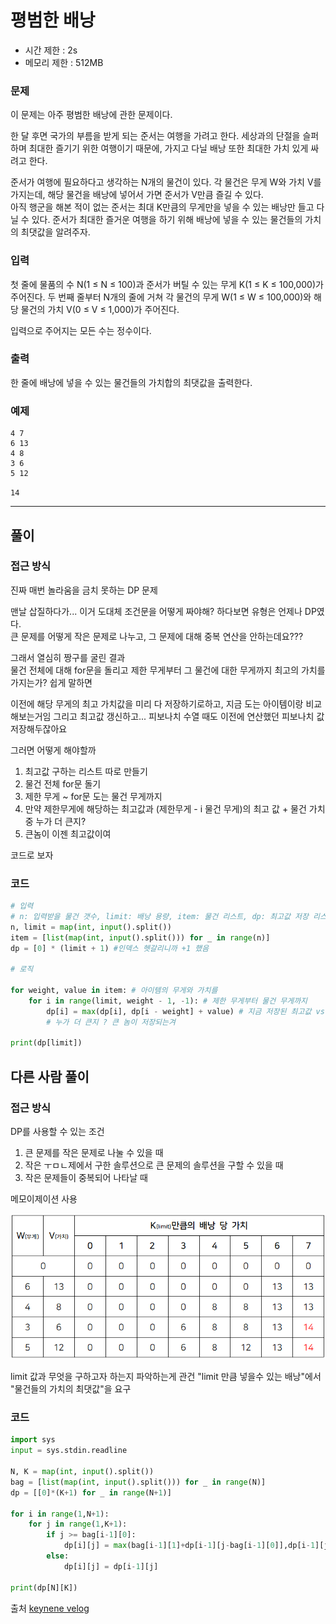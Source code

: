 # 평범한 배낭

- 시간 제한 : 2s
- 메모리 제한 : 512MB

### 문제

이 문제는 아주 평범한 배낭에 관한 문제이다.

한 달 후면 국가의 부름을 받게 되는 준서는 여행을 가려고 한다. 세상과의 단절을 슬퍼하며 최대한 즐기기 위한 여행이기 때문에, 가지고 다닐 배낭 또한 최대한 가치 있게 싸려고 한다.

준서가 여행에 필요하다고 생각하는 N개의 물건이 있다. 각 물건은 무게 W와 가치 V를 가지는데, 해당 물건을 배낭에 넣어서 가면 준서가 V만큼 즐길 수 있다.<br>
아직 행군을 해본 적이 없는 준서는 최대 K만큼의 무게만을 넣을 수 있는 배낭만 들고 다닐 수 있다. 준서가 최대한 즐거운 여행을 하기 위해 배낭에 넣을 수 있는 물건들의 가치의 최댓값을 알려주자.



### 입력

첫 줄에 물품의 수 N(1 ≤ N ≤ 100)과 준서가 버틸 수 있는 무게 K(1 ≤ K ≤ 100,000)가 주어진다. 두 번째 줄부터 N개의 줄에 거쳐 각 물건의 무게 W(1 ≤ W ≤ 100,000)와 해당 물건의 가치 V(0 ≤ V ≤ 1,000)가 주어진다.

입력으로 주어지는 모든 수는 정수이다.

### 출력

한 줄에 배낭에 넣을 수 있는 물건들의 가치합의 최댓값을 출력한다.

### 예제
```
4 7
6 13
4 8
3 6
5 12
```
`14`

---
## 풀이

### 접근 방식

진짜 매번 놀라움을 금치 못하는 DP 문제

맨날 삽질하다가... 이거 도대체 조건문을 어떻게 짜야해? 하다보면 유형은 언제나 DP였다.<br>
큰 문제를 어떻게 작은 문제로 나누고, 그 문제에 대해 중복 연산을 안하는데요???

그래서 열심히 짱구를 굴린 결과<br>
물건 전체에 대해 for문을 돌리고 제한 무게부터 그 물건에 대한 무게까지 최고의 가치를 가지는가?
쉽게 말하면

이전에 해당 무게의 최고 가치값을 미리 다 저장하기로하고, 지금 도는 아이템이랑 비교해보는거임
그리고 최고값 갱신하고... 피보나치 수열 때도 이전에 연산했던 피보나치 값 저장해두잖아요

그러면 어떻게 해야할까 
1. 최고값 구하는 리스트 따로 만들기
2. 물건 전체 for문 돌기
3. 제한 무게 ~ for문 도는 물건 무게까지
4. 만약 제한무게에 해당하는 최고값과 (제한무게 - i 물건 무게)의 최고 값 + 물건 가치 중 누가 더 큰지?
5. 큰놈이 이젠 최고값이여

코드로 보자


### 코드

```python
# 입력
# n: 입력받을 물건 갯수, limit: 배낭 용량, item: 물건 리스트, dp: 최고값 저장 리스트
n, limit = map(int, input().split())
item = [list(map(int, input().split())) for _ in range(n)]
dp = [0] * (limit + 1) #인덱스 헷갈리니까 +1 했음

# 로직

for weight, value in item: # 아이템의 무게와 가치를
    for i in range(limit, weight - 1, -1): # 제한 무게부터 물건 무게까지
        dp[i] = max(dp[i], dp[i - weight] + value) # 지금 저장된 최고값 vs 지금 물건 가치 + (배낭 용량 - 물건 무게)에 해당하는 최고 값 중
        # 누가 더 큰지 ? 큰 놈이 저장되는겨
        
print(dp[limit])

```

## 다른 사람 풀이

### 접근 방식

DP를 사용할 수 있는 조건
1. 큰 문제를 작은 문제로 나눌 수 있을 때
2. 작은 ㅜㅁㄴ제에서 구한 솔루션으로 큰 문제의 솔루션을 구할 수 있을 때
3. 작은 문제들이 중복되어 나타날 때

메모이제이션 사용

![img_1.png](img_1.png)

limit 값과 무엇을 구하고자 하는지 파악하는게 관건
"limit 만큼 넣을수 있는 배낭"에서 "물건들의 가치의 최댓값"을 요구



### 코드

```python
import sys
input = sys.stdin.readline

N, K = map(int, input().split())
bag = [list(map(int, input().split())) for _ in range(N)]
dp = [[0]*(K+1) for _ in range(N+1)]

for i in range(1,N+1):
    for j in range(1,K+1):
        if j >= bag[i-1][0]:
            dp[i][j] = max(bag[i-1][1]+dp[i-1][j-bag[i-1][0]],dp[i-1][j])
        else:
            dp[i][j] = dp[i-1][j]

print(dp[N][K])

```

출처 [keynene velog](https://velog.io/@keynene/Python%ED%8C%8C%EC%9D%B4%EC%8D%AC5-%EB%B0%B1%EC%A4%80-%EC%95%8C%EA%B3%A0%EB%A6%AC%EC%A6%98-12865-%ED%8F%89%EB%B2%94%ED%95%9C%EB%B0%B0%EB%82%AD)